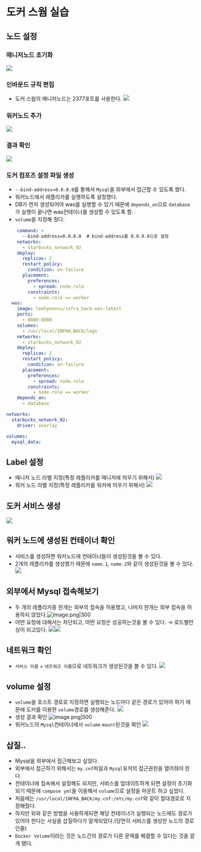 # 도커 스웜 실습

## 노드 설정
### 매니저노드 초기화
![](https://i.imgur.com/zCNO9iX.png)

### 인바운드 규칙 편집
- 도커 스웜의 매니저노드는 2377포트를 사용한다.
![](https://i.imgur.com/ONNyufg.png)

### 워커노드 추가
![](https://i.imgur.com/PmyzvYZ.png)

### 결과 확인
![](https://i.imgur.com/kgyCfO0.png)

### 도커 컴포즈 설정 파일 생성
- `--bind-address=0.0.0.0`를 통해서 `Mysql`을 외부에서 접근할 수 있도록 했다.
- 워커노드에서 레플리카를 실행하도록 설정했다.
- DB가 먼저 생성되어야 was를 실행할 수 있기 때문에 `depends_on`으로 `database`가 실행이 끝나면 was컨테이너를 생성할 수 있도록 함.
- `volume`을 지정해 줬다.
```yml
    command: >
      --bind-address=0.0.0.0  # bind-address를 0.0.0.0으로 설정
    networks:
      - starbucks_network_02
    deploy:
      replicas: 2
      restart_policy:
        condition: on-failure
      placement:
        preferences:
          - spread: node.role
        constraints:
          - node.role == worker
  was:
    image: leehyeonsu/infra_back-was:latest
    ports:
      - 8080:8080
    volumes:
      - /usr/local/INFRA_BACK/logs
    networks:
      - starbucks_network_02
    deploy:
      replicas: 2
      restart_policy:
        condition: on-failure
      placement:
        preferences:
          - spread: node.role
        constraints:
          - node.role == worker
    depends_on:
      - database

networks:
  starbucks_network_02:
    driver: overlay

volumes:
  mysql_data:
```

## Label 설정
- 매니저 노드 라벨 지정(특정 레플리카를 매니저에 띄우기 위해서)
![](https://i.imgur.com/TAomgU1.png)
- 워커 노드 라벨 지정(특정 레플리카를 워커에 띄우기 위해서)
![](https://i.imgur.com/ukt3OkL.png)
## 도커 서비스 생성
![](https://i.imgur.com/FojUFK7.png)

## 워커 노드에 생성된 컨테이너 확인
- 서비스를 생성하면 워커노드에 컨테이너들이 생성된것을 볼 수 있다.
- 2개의 레플리카를 생성했기 때문에 `name.1`, `name.2`와 같이 생성된것을 볼 수 있다.
![](https://i.imgur.com/vnqh2Mx.png)

## 외부에서 Mysql 접속해보기
- 두 개의 레플리카중 한개는 외부의 접속을 허용했고, 나머지 한개는 외부 접속을 허용하지 않았다.![image.png|300](https://i.imgur.com/OMGhqun.png)
- 어떤 요청에 대해서는 차단되고, 어떤 요청은 성공하는것을 볼 수 있다. → 로드밸런싱이 되고있다.
  ![](https://i.imgur.com/jvfSxdO.png)![](https://i.imgur.com/Yahwu5k.png)
## 네트워크 확인
- `서비스 이름` + `네트워크 이름`으로 네트워크가 생성된것을 볼 수 있다.
![](https://i.imgur.com/EuS9WHe.png)

## volume 설정
- `volume`을 호스트 경로로 지정하면 실행되는 노드마다 같은 경로가 있어야 하기 때문에 도커를 이용한 `volume`경로를 생성해준다.  ![](https://i.imgur.com/IrBlaCl.png)
- 생성 결과 확인
  ![image.png|500](https://i.imgur.com/3e33UYW.png)
- 워커노드의 `Mysql`컨테이너에서 `volume` `mount`된것을 확인
  ![](https://i.imgur.com/2wHPWob.png)

## 삽질..
- Mysql을 외부에서 접근해보고 싶었다.
- 외부에서 접근하기 위해서는 `my.cnf`파일과 `Mysql`유저의 접근권한을 열어줘야 한다.
- 컨테이너에 접속해서 설정해도 되지만, 서비스를 업데이트하게 되면 설정이 초기화 되기 때문에 `compose yml`을 이용해서 `volume`으로 설정을 마운트 하고 싶었다.
- 처음에는 `/usr/local/INFRA_BACK/my.cnf:/etc/my.cnf`와 같이 절대경로로 지정해줬다.
- 하지만 위와 같은 방법을 사용하게되면 해당 컨테이너가 실행되는 노드에도 경로가 있어야 한다는 사실을 삽질하다가 알게되었다.(당연히 서비스를 생성한 노드의 경로인줄)
- `Docker Volume`이라는 것은 노드간의 경로가 다른 문제를 해결할 수 있다는 것을 알게 됐다.